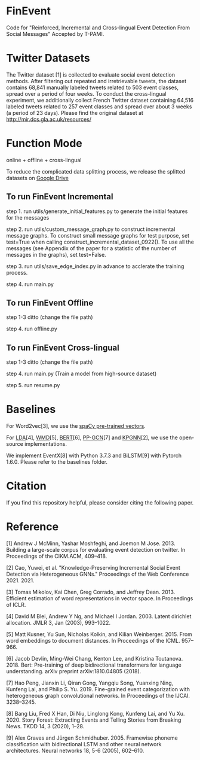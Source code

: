 # FinEvent
Code for "Reinforced, Incremental and Cross-lingual Event Detection From Social Messages" Accepted by T-PAMI.

# Twitter Datasets
The Twitter dataset [1] is collected to evaluate social event detection methods. After filtering out repeated and irretrievable tweets, the dataset contains 68,841 manually labeled tweets related to 503 event classes, spread over a period of four weeks. To conduct the cross-lingual experiment, we additionally collect French Twitter dataset containing 64,516 labeled tweets related to 257 event classes and spread over about 3 weeks (a period of 23 days). Please find the original dataset at http://mir.dcs.gla.ac.uk/resources/

# Function Mode
online + offline + cross-lingual

To reduce the complicated data splitting process, we release the splitted datasets on [Google Drive](https://drive.google.com/file/d/1OCZ_OokyTA3mKe18dRSizhS0fJTcVfuD/view?usp=sharing)

## To run FinEvent Incremental
step 1. run utils/generate_initial_features.py to generate the initial features for the messages

step 2. run utils/custom_message_graph.py to construct incremental message graphs. To construct small message graphs for test purpose, set test=True when calling construct_incremental_dataset_0922(). To use all the messages (see Appendix of the paper for a statistic of the number of messages in the graphs), set test=False.

step 3. run utils/save_edge_index.py in advance to acclerate the training process.

step 4. run main.py

## To run FinEvent Offline
step 1-3 ditto (change the file path)

step 4. run offline.py

## To run FinEvent Cross-lingual
step 1-3 ditto (change the file path)

step 4. run main.py (Train a model from high-source dataset)

step 5. run resume.py

# Baselines
For Word2vec[3], we use the [spaCy pre-trained vectors](https://spacy.io/models/en#en_core_web_lg).

For [LDA](https://radimrehurek.com/gensim/models/ldamodel.html)[4], [WMD](https://tedboy.github.io/nlps/generated/generated/gensim.similarities.WmdSimilarity.html#gensim.similarities.WmdSimilarity)[5], [BERT](https://github.com/huggingface/transformers)[6], [PP-GCN](https://github.com/RingBDStack/PPGCN)[7] and [KPGNN](https://github.com/RingBDStack/KPGNN.git)[2], we use the open-source implementations.

We implement EventX[8] with Python 3.7.3 and BiLSTM[9] with Pytorch 1.6.0. Please refer to the baselines folder. 

# Citation
If you find this repository helpful, please consider citing the following paper.

# Reference
[1] Andrew J McMinn, Yashar Moshfeghi, and Joemon M Jose. 2013. Building a large-scale corpus for evaluating event detection on twitter. In Proceedings of the CIKM.ACM, 409–418.

[2] Cao, Yuwei, et al. "Knowledge-Preserving Incremental Social Event Detection via Heterogeneous GNNs." Proceedings of the Web Conference 2021. 2021.

[3] Tomas Mikolov, Kai Chen, Greg Corrado, and Jeffrey Dean. 2013. Efficient estimation of word representations in vector space. In Proceedings of ICLR.

[4] David M Blei, Andrew Y Ng, and Michael I Jordan. 2003. Latent dirichlet allocation. JMLR 3, Jan (2003), 993–1022.

[5] Matt Kusner, Yu Sun, Nicholas Kolkin, and Kilian Weinberger. 2015. From word embeddings to document distances. In Proceedings of the ICML. 957–966.

[6] Jacob Devlin, Ming-Wei Chang, Kenton Lee, and Kristina Toutanova. 2018. Bert: Pre-training of deep bidirectional transformers for language understanding. arXiv preprint arXiv:1810.04805 (2018).

[7] Hao Peng, Jianxin Li, Qiran Gong, Yangqiu Song, Yuanxing Ning, Kunfeng Lai, and Philip S. Yu. 2019. Fine-grained event categorization with heterogeneous graph convolutional networks. In Proceedings of the IJCAI. 3238–3245.

[8] Bang Liu, Fred X Han, Di Niu, Linglong Kong, Kunfeng Lai, and Yu Xu. 2020. Story Forest: Extracting Events and Telling Stories from Breaking News. TKDD 14, 3 (2020), 1–28.

[9] Alex Graves and Jürgen Schmidhuber. 2005. Framewise phoneme classification with bidirectional LSTM and other neural network architectures. Neural networks 18, 5-6 (2005), 602–610.
